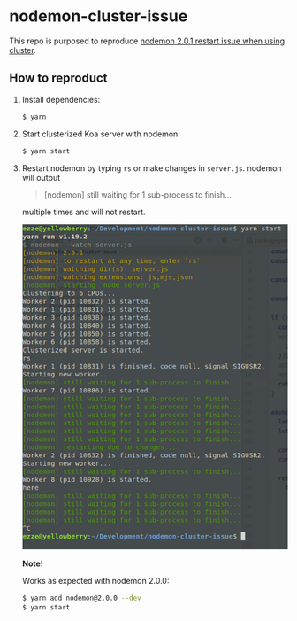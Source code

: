 # nodemon-cluster-issue

This repo is purposed to reproduce [nodemon 2.0.1 restart issue when using cluster](https://github.com/remy/nodemon/issues/1643).

## How to reproduct

1. Install dependencies:

    ```bash
    $ yarn
    ```
   
2. Start clusterized Koa server with nodemon:

    ```bash
    $ yarn start
    ```
   
3. Restart nodemon by typing `rs` or make changes in `server.js`. nodemon will output

    > [nodemon] still waiting for 1 sub-process to finish...

    multiple times and will not restart.
    
    ![](issue.png)
    
    **Note!**
    
    Works as expected with nodemon 2.0.0:
    
    ```bash
    $ yarn add nodemon@2.0.0 --dev
    $ yarn start
    ```
